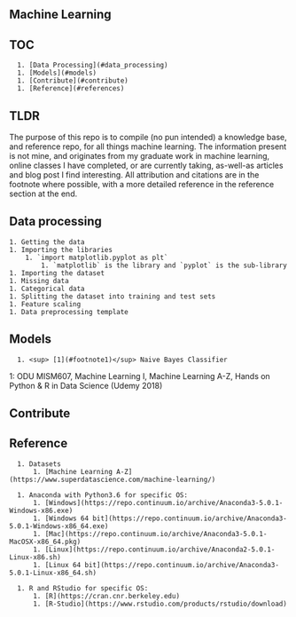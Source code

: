 ## Machine Learning


## TOC
      1. [Data Processing](#data_processing)
      1. [Models](#models)
      1. [Contribute](#contribute)
      1. [Reference](#references)


## TLDR
The purpose of this repo is to compile (no pun intended) a knowledge base, and reference repo, for all things machine learning. The information present is not mine, and originates from my graduate work in machine learning, online classes I have completed, or are currently taking, as-well-as articles and blog post I find interesting. All attribution and citations are in the footnote where possible, with a more detailed reference in the reference section at the end.


## Data processing
    1. Getting the data
    1. Importing the libraries
        1. `import matplotlib.pyplot as plt`
            1. `matplotlib` is the library and `pyplot` is the sub-library
    1. Importing the dataset
    1. Missing data
    1. Categorical data
    1. Splitting the dataset into training and test sets
    1. Feature scaling
    1. Data preprocessing template

## Models

      1. <sup> [1](#footnote1)</sup> Naive Bayes Classifier




<a name="footnote1">1</a>: ODU MISM607, Machine Learning I, Machine Learning A-Z, Hands on Python & R in Data Science (Udemy 2018)

## Contribute

## Reference

      1. Datasets
          1. [Machine Learning A-Z](https://www.superdatascience.com/machine-learning/)

      1. Anaconda with Python3.6 for specific OS:
          1. [Windows](https://repo.continuum.io/archive/Anaconda3-5.0.1-Windows-x86.exe)
          1. [Windows 64 bit](https://repo.continuum.io/archive/Anaconda3-5.0.1-Windows-x86_64.exe)
          1. [Mac](https://repo.continuum.io/archive/Anaconda3-5.0.1-MacOSX-x86_64.pkg)
          1. [Linux](https://repo.continuum.io/archive/Anaconda2-5.0.1-Linux-x86.sh)
          1. [Linux 64 bit](https://repo.continuum.io/archive/Anaconda3-5.0.1-Linux-x86_64.sh)

      1. R and RStudio for specific OS:
          1. [R](https://cran.cnr.berkeley.edu)
          1. [R-Studio](https://www.rstudio.com/products/rstudio/download)

